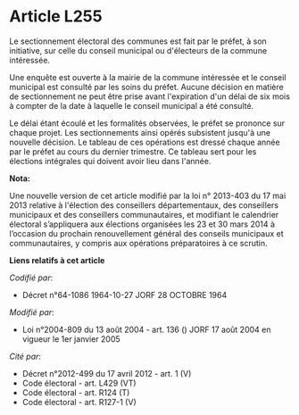 # Article L255

Le sectionnement électoral des communes est fait par le préfet, à son initiative, sur celle du conseil municipal ou
d'électeurs de la commune intéressée.

Une enquête est ouverte à la mairie de la commune intéressée et le conseil municipal est consulté par les soins du préfet.
Aucune décision en matière de sectionnement ne peut être prise avant l'expiration d'un délai de six mois à compter de la date
à laquelle le conseil municipal a été consulté.

Le délai étant écoulé et les formalités observées, le préfet se prononce sur chaque projet. Les sectionnements ainsi opérés
subsistent jusqu'à une nouvelle décision. Le tableau de ces opérations est dressé chaque année par le préfet au cours du
dernier trimestre. Ce tableau sert pour les élections intégrales qui doivent avoir lieu dans l'année.

**Nota:**

Une nouvelle version de cet article modifié par la loi n° 2013-403 du 17 mai 2013 relative à l'élection des conseillers
départementaux, des conseillers municipaux et des conseillers communautaires, et modifiant le calendrier électoral
s’appliquera aux élections organisées les 23 et 30 mars 2014 à l’occasion du prochain renouvellement général des conseils
municipaux et communautaires, y compris aux opérations préparatoires à ce scrutin.

**Liens relatifs à cet article**

_Codifié par_:

  - Décret n°64-1086 1964-10-27 JORF 28 OCTOBRE 1964

_Modifié par_:

  - Loi n°2004-809 du 13 août 2004 - art. 136 () JORF 17 août 2004 en vigueur le 1er janvier 2005

_Cité par_:

  - Décret n°2012-499 du 17 avril 2012 - art. 1 (V)
  - Code électoral - art. L429 (VT)
  - Code électoral - art. R124 (T)
  - Code électoral - art. R127-1 (V)
